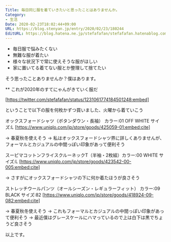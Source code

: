 ```yaml
---
Title: 毎日同じ服を着ていきたいと思ったことはありませんか。
Category:
- 生活
Date: 2020-02-23T18:02:44+09:00
URL: https://blog.stenyan.jp/entry/2020/02/23/180244
EditURL: https://blog.hatena.ne.jp/stefafafan/stefafafan.hatenablog.com/atom/entry/26006613518165493
---
```


- 毎日服で悩みたくない
- 無難な服が着たい
- 様々な状況下で常に使えそうな服がほしい
- 家に置いてる着てない服とか整理して捨てたい

そう思ったことありませんか？僕はあります。

** これが2020年のすてにゃんがきていく服だ

[https://twitter.com/stefafafan/status/1231061774184501248:embed]

ということで以下の服を何枚かずつ買いました、火曜から着ていこう

オックスフォードシャツ（ボタンダウン・長袖） カラー:01 OFF WHITE サイズ:L
[https://www.uniqlo.com/jp/store/goods/425059-01:embed:cite]

→ 春夏秋冬使えそう
→ 私はオックスフォードシャツ界に詳しくありませんが、フォーマルとカジュアルの中間っぽい印象があって便利そう

スーピマコットンフライスクルーネックT（半袖・2枚組）カラー:00 WHITE サイズ:L
[https://www.uniqlo.com/jp/store/goods/423542-00-005:embed:cite]

→ さすがにオックスフォードシャツの下に何か着たほうが良さそう

ストレッチウールパンツ（オールシーズン・レギュラーフィット） カラー:09 BLACK サイズ:82
[https://www.uniqlo.com/jp/store/goods/418924-09-082:embed:cite]

→ 春夏秋冬使えそう
→ これもフォーマルとカジュアルの中間っぽい印象があって便利そう
→ 最近僕はグレースケールにハマっているので上は白下は黒でちょうど良さそう

以上です。
